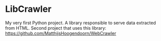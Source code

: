 # LibCrawler
My very first Python project. A library responsible to serve data extracted from HTML.
Second project that uses this library: https://github.com/MatthijsHoogendoorn/WebCrawler
